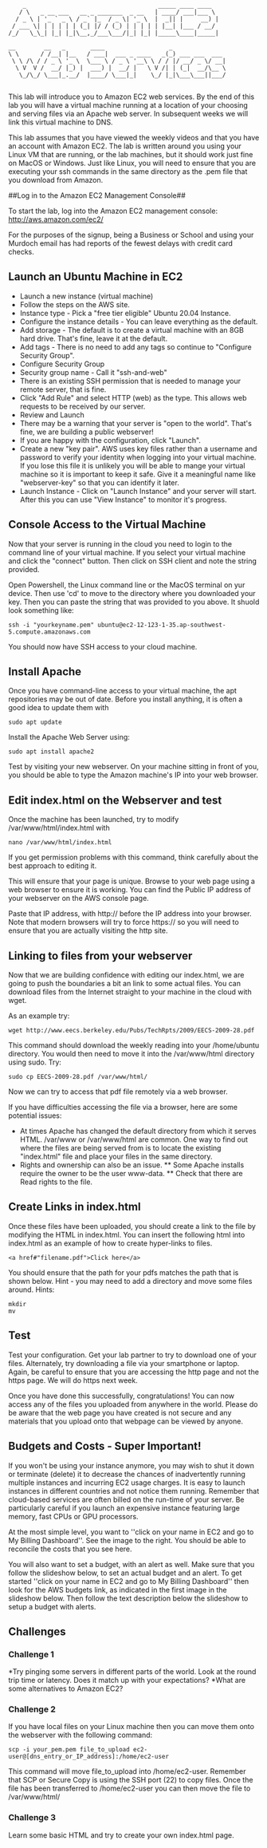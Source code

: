 ```
    _                                     _____ ____ ____  
   / \   _ __ ___   __ _ _______  _ __   | ____/ ___|___ \ 
  / _ \ | '_ ` _ \ / _` |_  / _ \| '_ \  |  _|| |     __) |
 / ___ \| | | | | | (_| |/ / (_) | | | | | |__| |___ / __/ 
/_/   \_\_| |_| |_|\__,_/___\___/|_| |_| |_____\____|_____|
                                                           
__        __   _       ____                  _               
\ \      / /__| |__   / ___|  ___ _ ____   _(_) ___ ___  ___ 
 \ \ /\ / / _ \ '_ \  \___ \ / _ \ '__\ \ / / |/ __/ _ \/ __|
  \ V  V /  __/ |_) |  ___) |  __/ |   \ V /| | (_|  __/\__ \
   \_/\_/ \___|_.__/  |____/ \___|_|    \_/ |_|\___\___||___/
                                                             
```


This lab will introduce you to Amazon EC2 web services. By the end of this lab you will have a virtual machine running at a location of your choosing and serving files via an Apache web server. In subsequent weeks we will link this virtual machine to DNS.

This lab assumes that you have viewed the weekly videos and that you have an account with Amazon EC2. The lab is written around you using your Linux VM that are running, or the lab machines, but it should work just fine on MacOS or Windows. Just like Linux, you will need to ensure that you are executing your ssh commands in the same directory as the .pem file that you download from Amazon.

##Log in to the Amazon EC2 Management Console##

To start the lab, log into the Amazon EC2 management console: http://aws.amazon.com/ec2/

For the purposes of the signup, being a Business or School and using your Murdoch email has had reports of the fewest delays with credit card checks.

## Launch an Ubuntu Machine in EC2 ##
* Launch a new instance (virtual machine)
* Follow the steps on the AWS site. 
* Instance type - Pick a "free tier eligible" Ubuntu 20.04 Instance.
* Configure the instance details - You can leave everything as the default.
* Add storage - The default is to create a virtual machine with an 8GB hard drive. That's fine, leave it at the default.
* Add tags - There is no need to add any tags so continue to "Configure Security Group".
* Configure Security Group
*  Security group name - Call it "ssh-and-web"
*  There is an existing SSH permission that is needed to manage your remote server, that is fine.
*  Click "Add Rule" and select HTTP (web) as the type.  This allows web requests to be received by our server.
* Review and Launch
* There may be a warning that your server is "open to the world".  That's fine, we are building a public webserver!
* If you are happy with the configuration, click "Launch".
* Create a new "key pair".  AWS uses key files rather than a username and password to verify your identity when logging into your virtual machine.  If you lose this file it is unlikely you will be able to mange your virtual machine so it is important to keep it safe.  Give it a meaningful name like "webserver-key" so that you can identify it later.
* Launch Instance - Click on "Launch Instance" and your server will start. After this you can use "View Instance" to monitor it's progress.

## Console Access to the Virtual Machine ##
Now that your server is running in the cloud you need to login to the command line of your virtual machine. If you select your virtual machine and click the "connect" button. Then click on SSH client and note the string provided. 

Open Powershell, the Linux command line or the MacOS terminal on yur device. Then use 'cd' to move to the directory where you downloaded your key. Then you can paste the string that was provided to you above. It shuold look something like: 

    ssh -i "yourkeyname.pem" ubuntu@ec2-12-123-1-35.ap-southwest-5.compute.amazonaws.com

You should now have SSH access to your cloud machine. 

## Install Apache ##

Once you have command-line access to your virtual machine, the apt repositories may be out of date. Before you install anything, it is often a good idea to update them with 

	sudo apt update

Install the Apache Web Server using:

	sudo apt install apache2

Test by visiting your new webserver. On your machine sitting in front of you, you should be able to type the Amazon machine's IP into your web browser.

## Edit index.html on the Webserver and test ##

Once the machine has been launched, try to modify /var/www/html/index.html with

	nano /var/www/html/index.html

If you get permission problems with this command, think carefully about the best approach to editing it.

This will ensure that your page is unique. Browse to your web page using a web browser to ensure it is working. You can find the Public IP address of your webserver on the AWS console page.

Paste that IP address, with http:// before the IP address into your browser. Note that modern browsers will try to force https:// so you will need to ensure that you are actually visiting the http site.

## Linking to files from your webserver ##

Now that we are building confidence with editing our index.html, we are going to push the boundaries a bit an link to some actual files. You can  download files from the Internet straight to your machine in the cloud with wget.

As an example try:
	
	wget http://www.eecs.berkeley.edu/Pubs/TechRpts/2009/EECS-2009-28.pdf

This command should download the weekly reading into your /home/ubuntu directory. You would then need to move it into the /var/www/html directory using sudo. Try: 

	sudo cp EECS-2009-28.pdf /var/www/html/

Now we can try to access that pdf file remotely via a web browser.

If you have difficulties accessing the file via a browser, here are some potential issues:
* At times Apache has changed the default directory from which it serves HTML.  /var/www or /var/www/html are common.  One way to find out where the files are being served from is to locate the existing "index.html" file and place your files in the same directory.
* Rights and ownership can also be an issue.
** Some Apache installs require the owner to be the user www-data.
** Check that there are Read rights to the file.

## Create Links in index.html ##

Once these files have been uploaded, you should create a link to the file by modifying the HTML in index.html. You can insert the following html into index.html as an example of how to create hyper-links to files. 

	<a href#"filename.pdf">Click here</a>

You should ensure that the path for your pdfs matches the path that is shown below. Hint - you may need to add a directory and move some files around. Hints:

	mkdir
	mv

## Test ##

Test your configuration. Get your lab partner to try to download one of your files. Alternately, try downloading a file via your smartphone or laptop. Again, be careful to ensure that you are accessing the http page and not the https page. We will do https next week.

Once you have done this successfully, congratulations! You can now access any of the files you uploaded from anywhere in the world. Please do be aware that the web page you have created is not secure and any materials that you upload onto that webpage can be viewed by anyone.

## Budgets and Costs - Super Important! ##

If you won't be using your instance anymore, you may wish to shut it down or terminate (delete) it to decrease the chances of inadvertently running multiple instances and incurring EC2 usage charges. It is easy to launch instances in different countries and not notice them running. Remember that cloud-based services are often billed on the run-time of your server.  Be particularly careful if you launch an expensive instance featuring large memory, fast CPUs or GPU processors. 

At the most simple level, you want to ''click on your name in EC2 and go to My Billing Dashboard''. See the image to the right. You should be able to reconcile the costs that you see here.

You will also want to set a budget, with an alert as well. Make sure that you follow the slideshow below, to set an actual budget and an alert. To get started ''click on your name in EC2 and go to My Billing Dashboard'' then look for the AWS budgets link, as indicated in the first image in the slideshow below. Then follow the text description below the slideshow to setup a budget with alerts.

## Challenges ##

### Challenge 1 ###

*Try pinging some servers in different parts of the world. Look at the round trip time or latency. Does it match up with your expectations?
*What are some alternatives to Amazon EC2?

### Challenge 2 ###

If you have local files on your Linux machine then you can move them onto the webserver with the following command:

	scp -i your_pem.pem file_to_upload ec2-user@[dns_entry_or_IP_address]:/home/ec2-user

This command will move file_to_upload into /home/ec2-user. Remember that SCP or Secure Copy is using the SSH port (22) to copy files. Once the file has been transferred to /home/ec2-user you can then move the file to /var/www/html/

### Challenge 3 ###

Learn some basic HTML and try to create your own index.html page.

